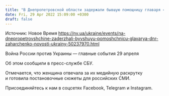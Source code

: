 ```yaml
---
title: "В Днепропетровской области задержали бывшую помощницу главаря «ДНР» Захарченко"
date: Fri, 29 Apr 2022 15:09:00 +0300
draft: false
---
```

Источник: Новое Время https://nv.ua/ukraine/events/na-dnepropetrovshchine-zaderzhali-byvshuyu-pomoshchnicu-glavarya-dnr-zaharchenko-novosti-ukrainy-50237970.html


Война России против Украины — главные события 29 апреля

Об этом сообщили в пресс-службе СБУ.

 Отмечается, что женщина отвечала за их медийную раскрутку и готовила постановочные сюжеты для российских СМИ.

Присоединяйтесь к нам в соцсетях Facebook, Telegram и Instagram.
